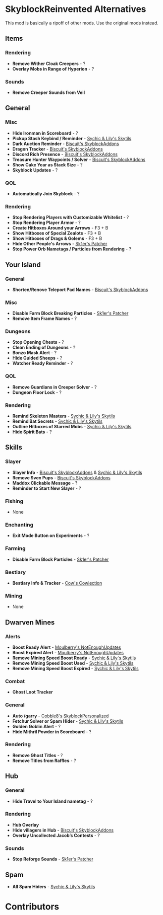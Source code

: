 # SkyblockReinvented Alternatives

This mod is basically a ripoff of other mods. Use the original mods instead.

## Items

### Rendering

- **Remove Wither Cloak Creepers** - ?
- **Overlay Mobs in Range of Hyperion** - ?

### Sounds

- **Remove Creeper Sounds from Veil**

## General

### Misc

- **Hide Ironman in Scoreboard** - ?
- **Pickup Stash Keybind / Reminder** - [Sychic & Lily's Skytils](https://github.com/Skytils/SkytilsMod/releases/latest)
- **Dark Auction Reminder** - [Biscuit's SkyblockAddons](https://github.com/BiscuitDevelopment/SkyblockAddons/releases/latest)
- **Dragon Tracker** - [Biscuit's SkyblockAddons](https://github.com/BiscuitDevelopment/SkyblockAddons/releases/latest)
- **Discord Rich Presence** - [Biscuit's SkyblockAddons](https://github.com/BiscuitDevelopment/SkyblockAddons/releases/latest)
- **Treasure Hunter Waypoints / Solver** - [Biscuit's SkyblockAddons](https://github.com/BiscuitDevelopment/SkyblockAddons/releases/latest)
- **Show Cake Year as Stack Size** - ?
- **Skyblock Updates** - ?

### QOL

- **Automatically Join Skyblock** - ?

### Rendering

- **Stop Rendering Players with Customizable Whitelist** - ?
- **Stop Rendering Player Armor** - ?
- **Create Hitboxes Around your Arrows** - F3 + B
- **Show Hitboxes of Special Zealots** - F3 + B
- **Show Hitboxes of Drags & Golems** - F3 + B
- **Hide Other People's Arrows** - [Sk1er's Patcher](https://sk1er.club/mods/patcher)
- **Stop Power Orb Nametags / Particles from Rendering** - ?

## Your Island

### General

- **Shorten/Renove Teleport Pad Names** - [Biscuit's SkyblockAddons](https://github.com/BiscuitDevelopment/SkyblockAddons/releases/latest)

### Misc

- **Disable Farm Block Breaking Particles** - [Sk1er's Patcher](https://sk1er.club/mods/patcher)
- **Remove Item Frame Names** - ?

### Dungeons

- **Stop Opening Chests** - ?
- **Clean Ending of Dungeons** - ?
- **Bonzo Mask Alert** - ?
- **Hide Guided Sheeps** - ?
- **Watcher Ready Reminder** - ?

### QOL

- **Remove Guardians in Creeper Solver** - ?
- **Dungeon Floor Lock** - ?

### Rendering

- **Remind Skeleton Masters** - [Sychic & Lily's Skytils](https://github.com/Skytils/SkytilsMod/releases/latest)
- **Remind Bat Secrets** - [Sychic & Lily's Skytils](https://github.com/Skytils/SkytilsMod/releases/latest)
- **Outline Hitboxes of Starred Mobs** - [Sychic & Lily's Skytils](https://github.com/Skytils/SkytilsMod/releases/latest)
- **Hide Spirit Bats** - ?

## Skills

### Slayer

- **Slayer Info** - [Biscuit's SkyblockAddons](https://github.com/BiscuitDevelopment/SkyblockAddons/releases/latest) & [Sychic & Lily's Skytils](https://github.com/Skytils/SkytilsMod/releases/latest)
- **Remove Sven Pups** - [Biscuit's SkyblockAddons](https://github.com/BiscuitDevelopment/SkyblockAddons/releases/latest)
- **Maddox Clickable Message** - ?
- **Reminder to Start New Slayer** - ?

### Fishing

- None

### Enchanting

- **Exit Mode Button on Experiments** - ?

### Farming

- **Disable Farm Block Particles** - [Sk1er's Patcher](https://sk1er.club/mods/patcher)

### Bestiary

- **Bestiary Info & Tracker** - [Cow's Cowlection](https://github.com/cow-mc/Cowlection/releases/latest)

### Mining

- None

## Dwarven Mines

### Alerts

- **Boost Ready Alert** - [Moulberry's NotEnoughUpdates](https://discord.gg/moulberry)
- **Boost Expired Alert** - [Moulberry's NotEnoughUpdates](https://discord.gg/moulberry)
- **Remove Mining Speed Boost Ready** - [Sychic & Lily's Skytils](https://github.com/Skytils/SkytilsMod/releases/latest)
- **Remove Mining Speed Boost Used** - [Sychic & Lily's Skytils](https://github.com/Skytils/SkytilsMod/releases/latest)
- **Remove Mining Speed Boost Expired** - [Sychic & Lily's Skytils](https://github.com/Skytils/SkytilsMod/releases/latest)

### Combat

- **Ghost Loot Tracker**

### General

- **Auto /garry** - [Cobble8's SkyblockPersonalized](https://github.com/Cobble8/SkyblockPersonalized/releases/latest)
- **Fetchur Solver or Spam Hider** - [Sychic & Lily's Skytils](https://github.com/Skytils/SkytilsMod/releases/latest)
- **Golden Goblin Alert** - ?
- **Hide Mithril Powder in Scoreboard** - ?

### Rendering

- **Remove Ghost Titles** - ?
- **Remove Titles from Raffles** - ?

## Hub

### General

- **Hide Travel to Your Island nametag** - ?

### Rendering

- **Hub Overlay**
- **Hide villagers in Hub** - [Biscuit's SkyblockAddons](https://github.com/BiscuitDevelopment/SkyblockAddons/releases/latest)
- **Overlay Uncollected Jacob’s Contests** - ?

### Sounds

- **Stop Reforge Sounds** - [Sk1er's Patcher](https://sk1er.club/mods/patcher)

## Spam

- **All Spam Hiders** - [Sychic & Lily's Skytils](https://github.com/Skytils/SkytilsMod/releases/latest)

# Contributors
